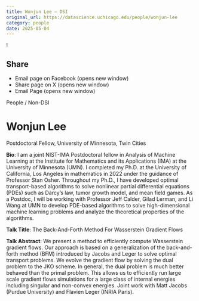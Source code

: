 ```yaml
---
title: Wonjun Lee – DSI
original_url: https://datascience.uchicago.edu/people/wonjun-lee
category: people
date: 2025-05-04
---
```


<!-- Table-like structure detected -->

!

## Share

* Email page on Facebook (opens new window)
* Share page on X (opens new window)
* Email Page (opens new window)

<!-- Table-like structure detected -->

People / Non-DSI

# Wonjun Lee

Postdoctoral Fellow, University of Minnesota, Twin Cities

**Bio**: I am a joint NIST-IMA Postdoctoral fellow in Analysis of Machine Learning at the Institute for Mathematics and its Applications (IMA) at the University of Minnesota (UMN). I completed my Ph.D. at the University of California, Los Angeles in mathematics in 2022 under the guidance of Professor Stan Osher. Throughout my Ph.D., I have developed optimal transport-based algorithms to solve nonlinear partial differential equations (PDEs) such as Darcy’s law, tumor growth model, and mean field games. As a Postdoc, I will be working with Professor Jeff Calder, Gilad Lerman, and Li Wang at UMN to develop PDE-based algorithms to solve high-dimensional machine learning problems and analyze the theoretical properties of the algorithms.

**Talk Title**: The Back-And-Forth Method For Wasserstein Gradient Flows

**Talk Abstract**: We present a method to efficiently compute Wasserstein gradient flows. Our approach is based on a generalization of the back-and-forth method (BFM) introduced by Jacobs and Leger to solve optimal transport problems. We evolve the gradient flow by solving the dual problem to the JKO scheme. In general, the dual problem is much better behaved than the primal problem. This allows us to efficiently run large scale gradient flows simulations for a large class of internal energies including singular and non-convex energies. Joint work with Matt Jacobs (Purdue University) and Flavien Leger (INRIA Paris).